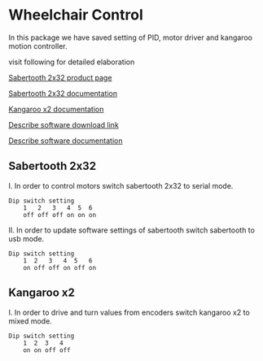 # Wheelchair Control
In this package we have saved setting of PID, motor driver and kangaroo motion controller.

visit following for detailed elaboration 

[Sabertooth 2x32 product page](https://www.dimensionengineering.com/products/sabertooth2x32)

[Sabertooth 2x32 documentation](https://www.dimensionengineering.com/datasheets/Sabertooth2x32.pdf)

[Kangaroo x2 documentation](https://www.dimensionengineering.com/datasheets/KangarooManual.pdf)

[Describe software download link](https://www.dimensionengineering.com/info/describe)

[Describe software documentation](https://www.dimensionengineering.com/software/DEScribe/html/)

 Sabertooth 2x32
--------------------------------------------------------------------------

I. In order to control motors switch sabertooth 2x32 to serial mode.
    
    Dip switch setting
        1   2   3   4  5  6 
        off off off on on on


II. In order to update software settings of sabertooth switch sabertooth to usb mode.

    Dip switch setting
        1  2   3   4  5   6 
        on off off on off on

 Kangaroo x2
--------------------------------------------------------------------------

I. In order to drive and turn values from encoders switch kangaroo x2 to mixed mode.

    Dip switch setting
        1  2  3   4
        on on off off